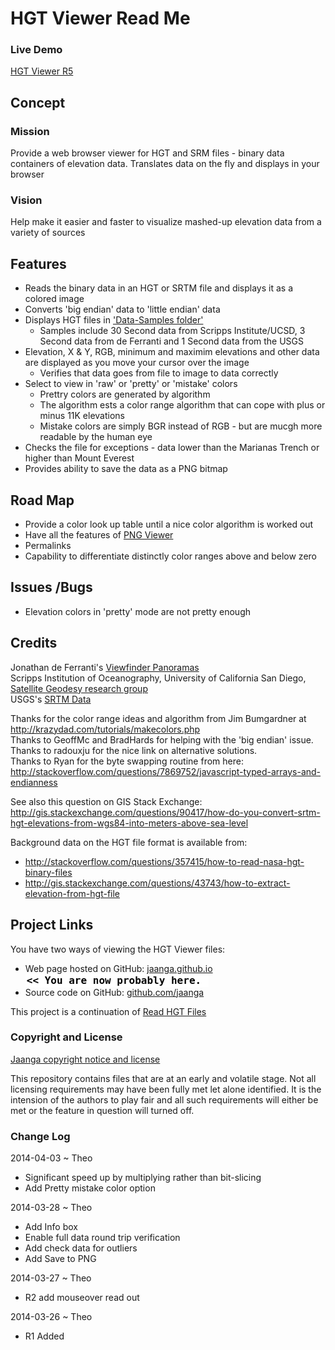 HGT Viewer Read Me
===

### Live Demo

[HGT Viewer R5]( http://jaanga.github.io/terrain-plus/cookbook/hgt-viewer/latest/ )

## Concept

### Mission
Provide a web browser viewer for HGT and SRM files - binary data containers of elevation data. 
Translates data on the fly and displays in your browser

### Vision
Help make it easier and faster to visualize mashed-up elevation data from a variety of sources


## Features
* Reads the binary data in an HGT or SRTM file and displays it as a colored image
* Converts 'big endian' data to 'little endian' data
* Displays HGT files in ['Data-Samples folder']( https://github.com/jaanga/terrain-plus/tree/gh-pages/data-samples/ )
	* Samples include 30 Second data from Scripps Institute/UCSD, 3 Second data from de Ferranti and 1 Second data from the USGS
* Elevation, X & Y, RGB, minimum and maximim elevations and other data are displayed as you move your cursor over the image
	* Verifies that data goes from file to image to data correctly
* Select to view in 'raw' or 'pretty' or 'mistake' colors
	* Prettry colors are generated by algorithm
	* The algorithm ests a color range algorithm that can cope with plus or minus 11K elevations
	* Mistake colors are simply BGR instead of RGB - but are mucgh more readable by the human eye
* Checks the file for exceptions - data lower than the Marianas Trench or higher than Mount Everest
* Provides ability to save the data as a PNG bitmap


## Road Map
* Provide a color look up table until a nice color algorithm is worked out
* Have all the features of [PNG Viewer]( http://jaanga.github.io/terrain-viewer/png-viewer/readme-reader.html )
* Permalinks
* Capability to differentiate distinctly color ranges above and below zero

## Issues /Bugs
* Elevation colors in 'pretty' mode are not pretty enough 


## Credits

Jonathan de Ferranti's [Viewfinder Panoramas]( http://www.viewfinderpanoramas.org/dem3.html )    
Scripps Institution of Oceanography, University of California San Diego, [Satellite Geodesy research group]( http://topex.ucsd.edu/WWW_html/mar_topo.html )  
USGS's [SRTM Data]( http://dds.cr.usgs.gov/srtm/ )  

Thanks for the color range ideas and algorithm from Jim Bumgardner at <http://krazydad.com/tutorials/makecolors.php>  
Thanks to GeoffMc and BradHards for helping with the 'big endian' issue.   
Thanks to radouxju for the nice link on alternative solutions.  
Thanks to Ryan for the byte swapping routine from here: <http://stackoverflow.com/questions/7869752/javascript-typed-arrays-and-endianness>  

See also this question on GIS Stack Exchange:  
<http://gis.stackexchange.com/questions/90417/how-do-you-convert-srtm-hgt-elevations-from-wgs84-into-meters-above-sea-level>

Background data on the HGT file format is available from:

* <http://stackoverflow.com/questions/357415/how-to-read-nasa-hgt-binary-files>  
* <http://gis.stackexchange.com/questions/43743/how-to-extract-elevation-from-hgt-file>


## Project Links

You have two ways of viewing the HGT Viewer files:

* Web page hosted on GitHub: [jaanga.github.io]( http://jaanga.github.io/terrain-plus/cookbook/hgt-viewer/ "view the files as apps." ) <input value="<< You are now probably here." size=28 style="font:bold 12pt monospace;border-width:0;" >  
* Source code on GitHub: [github.com/jaanga]( https://github.com/jaanga/terrain-plus/tree/gh-pages/cookbook/hgt-viewer/ "View the files as source code." ) <scan style=display:none ><< You are now probably here.</scan>

This project is a continuation of [Read HGT Files]( http://jaanga.github.io/terrain-plus/cookbook/read-hgt-files/readme-reader.html )


### Copyright and License

[Jaanga copyright notice and license]( https://github.com/jaanga/jaanga.github.io/blob/master/jaanga-copyright-and-mit-license.md )

This repository contains files that are  at an early and volatile stage. Not all licensing requirements may have been fully met let alone identified. It is the intension of the authors to play fair and all such requirements will either be met or the feature in question will turned off.


### Change Log


2014-04-03 ~ Theo

* Significant speed up by multiplying rather than bit-slicing
* Add Pretty mistake color option

2014-03-28 ~ Theo

* Add Info box
* Enable full data round trip verification
* Add check data for outliers
* Add Save to PNG


2014-03-27 ~ Theo

* R2 add mouseover read out

2014-03-26 ~ Theo

* R1 Added




